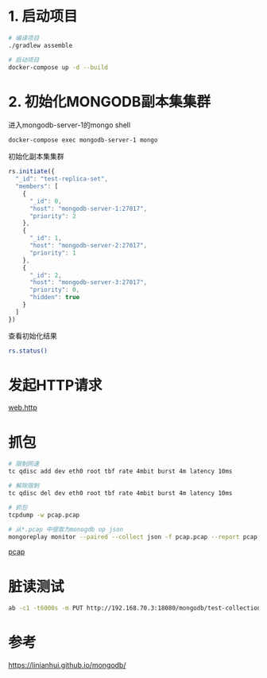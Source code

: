 
# 1. 启动项目

```bash
# 编译项目
./gradlew assemble

# 启动项目
docker-compose up -d --build
```

# 2. 初始化MONGODB副本集集群

进入mongodb-server-1的mongo shell
```bash
docker-compose exec mongodb-server-1 mongo
```

初始化副本集集群
```js
rs.initiate({
  "_id": "test-replica-set",
  "members": [
    {
      "_id": 0,
      "host": "mongodb-server-1:27017",
      "priority": 2
    },
    {
      "_id": 1,
      "host": "mongodb-server-2:27017",
      "priority": 1
    },
    {
      "_id": 2,
      "host": "mongodb-server-3:27017",
      "priority": 0,
      "hidden": true
    }
  ]
})
```

查看初始化结果
```bash
rs.status()
```

# 发起HTTP请求

[web.http](web.http)

# 抓包

```bash
# 限制网速
tc qdisc add dev eth0 root tbf rate 4mbit burst 4m latency 10ms

# 解除限制
tc qdisc del dev eth0 root tbf rate 4mbit burst 4m latency 10ms

# 抓包
tcpdump -w pcap.pcap

# 从*.pcap 中提取为monogdb op json
mongoreplay monitor --paired --collect json -f pcap.pcap --report pcap.json
```

[pcap](pcap)

# 脏读测试

```bash
ab -c1 -t6000s -m PUT http://192.168.70.3:18080/mongodb/test-collection/code-1/dirty-read
```

# 参考

https://linianhui.github.io/mongodb/